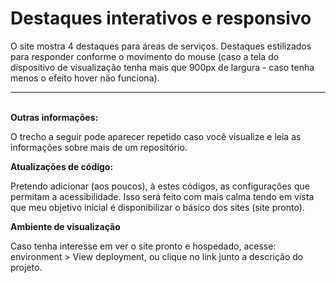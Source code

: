 
<h1>Destaques interativos e responsivo </h1>
<p>O site mostra 4 destaques para áreas de serviços. Destaques estilizados para responder conforme o movimento do mouse (caso a tela do dispositivo de visualização tenha mais que 900px de largura - caso tenha menos o efeito hover não funciona).</p>
<hr>
<br>
<strong>Outras informações:</strong>

<p>O trecho a seguir pode aparecer repetido caso você visualize e leia as informações sobre mais de um repositório.</p>

<strong>Atualizações de código:</strong>

<p>Pretendo adicionar (aos poucos), à estes códigos, as configurações que permitam a acessibilidade. Isso será feito com mais calma tendo em vista que meu objetivo inicial é disponibilizar o básico dos sites (site pronto).</p>

<strong>Ambiente de visualização</strong>

<p>Caso tenha interesse em ver o site pronto e hospedado, acesse: environment > View deployment, ou clique no link junto a descrição do projeto.</p>
